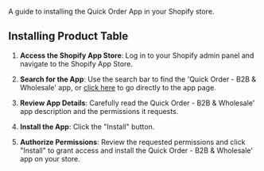A guide to installing the Quick Order App in your Shopify store.

## Installing Product Table

1. **Access the Shopify App Store**: Log in to your Shopify admin panel and navigate to the Shopify App Store. 

2. **Search for the App**: Use the search bar to find the 'Quick Order - B2B & Wholesale' app, or [click here](https://apps.shopify.com/quick-order-b2b-and-wholesale) to go directly to the app page.

3. **Review App Details**: Carefully read the Quick Order - B2B & Wholesale' app description and the permissions it requests.

4. **Install the App**: Click the "Install" button.

5. **Authorize Permissions**: Review the requested permissions and click "Install" to grant access and install the Quick Order - B2B & Wholesale' app on your store.